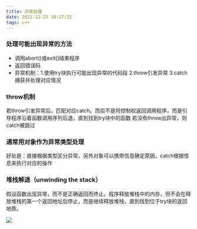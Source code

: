```yaml
---
title: 异常处理
date: 2021-12-23 10:27:32
tags: c++
---
```


### 处理可能出现异常的方法
- 调用abort()或exit()结束程序
- 返回错误码
- 异常机制：1.使用try块执行可能出现异常的代码段 2.throw引发异常 3.catch捕获并处理对应情况

### throw机制
若throw引发异常后，匹配对应catch。而后不是将控制权返回调用程序，而是引导程序沿着函数调用序列后退，直到找到try块中的函数
若没有throw出异常，则catch被跳过

### 通常用对象作为异常类型处理
好处是：直接根据类型区分异常，另外对象可以携带信息确定原因，catch根据信息来执行对应的操作

### 堆栈解退（unwinding the stack）
假设函数出现异常，而不是正确返回而终止。程序释放堆栈中的内存，但不会在释放堆栈的第一个返回地址后停止，而是继续释放堆栈，直到找到位于try块的返回地质。

![](/images/12_23_1.png)


